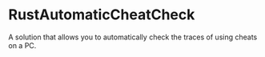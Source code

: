 # RustAutomaticCheatCheck
 A solution that allows you to automatically check the traces of using cheats on a PC.
